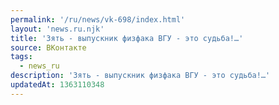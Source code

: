 ```yaml
---
permalink: '/ru/news/vk-698/index.html'
layout: 'news.ru.njk'
title: 'Зять - выпускник физфака ВГУ - это судьба!…'
source: ВКонтакте
tags:
  - news_ru
description: 'Зять - выпускник физфака ВГУ - это судьба!…'
updatedAt: 1363110348
---
```


